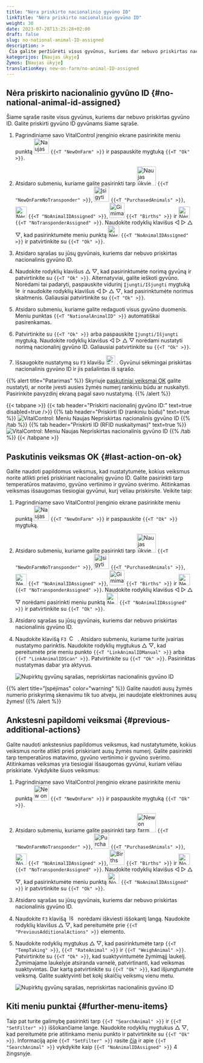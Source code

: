 ```yaml
---
title: "Nėra priskirto nacionalinio gyvūno ID"
linkTitle: "Nėra priskirto nacionalinio gyvūno ID"
weight: 30
date: 2023-07-28T13:25:28+02:00
draft: false
slug: no-national-animal-ID-assigned
description: >
 Čia galite peržiūrėti visus gyvūnus, kuriems dar nebuvo priskirtas nacionalinis gyvūno ID, ir priskirti nacionalinį gyvūno ID.
kategorijos: [Naujas ūkyje]
Žymos: [Naujas ūkyje]
translationKey: new-on-farm/no-animal-ID-assigned
---
```

## Nėra priskirto nacionalinio gyvūno ID {#no-national-animal-id-assigned}

Šiame sąraše rasite visus gyvūnus, kuriems dar nebuvo priskirtas gyvūno ID. Galite priskirti gyvūno ID gyvūnams šiame sąraše.

1. Pagrindiniame savo VitalControl įrenginio ekrane pasirinkite meniu punktą <img src="/icons/main/new-on-farm.svg" width="40" align="bottom" alt="Naujas ūkyje" /> `{{<T "NewOnFarm" >}}` ir paspauskite mygtuką `{{<T "Ok" >}}`.

2. Atsidaro submeniu, kuriame galite pasirinkti tarp <img src="/icons/registration/new-on-farm-no-transponder.svg" width="50" align="bottom" alt="Naujas ūkyje, be transponderio" /> `{{<T "NewOnFarmNoTransponder" >}}`, <img src="/icons/main/new-on-farm.svg" width="40" align="bottom" alt="Įsigyti gyvūnai" /> `{{<T "PurchasedAnimals" >}}`, <img src="/icons/registration/no-eartag-number.svg" width="30" align="bottom" alt="Nėra nacionalinio gyvūno ID" /> `{{<T "NoAnimalIDAssigned" >}}`, <img src="/icons/main/births.svg" width="40" align="bottom" alt="Gimimai" /> `{{<T "Births" >}}` ir <img src="/icons/registration/no-transponder.svg" width="30" align="bottom" alt="Nėra priskirto transponderio" /> `{{<T "NoTransponderAssigned" >}}`. Naudokite rodyklių klavišus ◁ ▷ △ ▽, kad pasirinktumėte meniu punktą <img src="/icons/registration/no-eartag-number.svg" width="30" align="bottom" alt="Nėra nacionalinio gyvūno ID" /> `{{<T "NoAnimalIDAssigned" >}}` ir patvirtinkite su `{{<T "Ok" >}}`.

3. Atsidaro sąrašas su jūsų gyvūnais, kuriems dar nebuvo priskirtas nacionalinis gyvūno ID.

4. Naudokite rodyklių klavišus △ ▽, kad pasirinktumėte norimą gyvūną ir patvirtinkite su `{{<T "Ok" >}}`. Alternatyviai, galite ieškoti gyvūno. Norėdami tai padaryti, paspauskite vidurinį `Įjungti/Išjungti` mygtuką <img src="/icons/footer/search.svg" width="15" align="bottom" alt="Ieškoti" /> ir naudokite rodyklių klavišus ◁ ▷ △ ▽, kad pasirinktumėte norimus skaitmenis. Galiausiai patvirtinkite su `{{<T "Ok" >}}`.


5. Atsidaro submeniu, kuriame galite redaguoti visus gyvūno duomenis. Meniu punktas `{{<T "NationalAnimalID" >}}` automatiškai pasirenkamas.

6. Patvirtinkite su `{{<T "Ok" >}}` arba paspauskite `Įjungti/Išjungti` mygtuką. Naudokite rodyklių klavišus ◁ ▷ △ ▽ norėdami nustatyti norimą nacionalinį gyvūno ID. Galiausiai patvirtinkite su `{{<T "Ok" >}}`.

7. Išsaugokite nustatymą su `F3` klavišu <img src="/icons/footer/save.svg" width="24" align="bottom" alt="Save" />&nbsp;. Gyvūnui sėkmingai priskirtas nacionalinis gyvūno ID ir jis pašalintas iš sąrašo.

{{% alert title="Patarimas" %}}
Skyriuje [paskutiniai veiksmai OK](#last-action-on-ok) galite nustatyti, ar norite įvesti ausies žymės numerį rankiniu būdu ar nuskaityti. Pasirinkite pavyzdinį ekraną pagal savo nustatymą.
{{% /alert %}}

{{< tabpane >}}
{{< tab header="Priskirti nacionalinį gyvūno ID:" text=true disabled=true />}}
{{% tab header="Priskirti ID (rankiniu būdu)" text=true %}}
![VitalControl: Meniu Naujas Nepriskirtas nacionalinis gyvūno ID](../images/noanimalID.png "Priskirti ID (rankiniu būdu)")
{{% /tab %}}
{{% tab header="Priskirti ID (RFID nuskaitymas)" text=true %}}
![VitalControl: Meniu Naujas Nepriskirtas nacionalinis gyvūno ID](../images/noanimalID-scan.png "Priskirti ID (RFID nuskaitymas)")
{{% /tab %}}
{{< /tabpane >}}        

## Paskutinis veiksmas OK {#last-action-on-ok}

Galite naudoti papildomus veiksmus, kad nustatytumėte, kokius veiksmus norite atlikti prieš priskiriant nacionalinį gyvūno ID. Galite pasirinkti tarp temperatūros matavimo, gyvūno vertinimo ir gyvūno svėrimo. Atitinkamas veiksmas išsaugomas tiesiogiai gyvūnui, kurį vėliau priskirsite. Veikite taip:

1. Pagrindiniame savo VitalControl įrenginio ekrane pasirinkite meniu punktą <img src="/icons/main/new-on-farm.svg" width="40" align="bottom" alt="Naujas ūkyje" /> `{{<T "NewOnFarm" >}}` ir paspauskite `{{<T "Ok" >}}` mygtuką.

2. Atsidaro submeniu, kuriame galite pasirinkti tarp <img src="/icons/registration/new-on-farm-no-transponder.svg" width="50" align="bottom" alt="Naujas ūkyje, be transponderio" /> `{{<T "NewOnFarmNoTransponder" >}}`, <img src="/icons/main/new-on-farm.svg" width="40" align="bottom" alt="Įsigyti gyvūnai" /> `{{<T "PurchasedAnimals" >}}`, <img src="/icons/registration/no-eartag-number.svg" width="30" align="bottom" alt="Nepriskirtas nacionalinis gyvūno ID" /> `{{<T "NoAnimalIDAssigned" >}}`, <img src="/icons/main/births.svg" width="40" align="bottom" alt="Gimimai" /> `{{<T "Births" >}}` ir <img src="/icons/registration/no-transponder.svg" width="30" align="bottom" alt="Nepriskirtas transponderis" /> `{{<T "NoTransponderAssigned" >}}`. Naudokite rodyklių klavišus ◁ ▷ △ ▽ norėdami pasirinkti meniu punktą <img src="/icons/registration/no-eartag-number.svg" width="30" align="bottom" alt="Nepriskirtas nacionalinis gyvūno ID" /> `{{<T "NoAnimalIDAssigned" >}}` ir patvirtinkite su `{{<T "Ok" >}}`.


3. Atsidaro sąrašas su jūsų gyvūnais, kuriems dar nebuvo priskirtas nacionalinis gyvūno ID.

4. Naudokite klavišą `F3` &nbsp;<img src="/icons/footer/open-popup.svg" width="15" align="bottom" alt="Call popup" />&nbsp; . Atsidaro submeniu, kuriame turite įvairias nustatymo parinktis. Naudokite rodyklių mygtukus △ ▽, kad pereitumėte prie meniu punkto `{{<T "LinkAnimalIDManual" >}}` arba `{{<T "LinkAnimalIDScan" >}}`. Patvirtinkite su `{{<T "Ok" >}}`. Pasirinktas nustatymas dabar yra aktyvus.

    ![Nupirktų gyvūnų sąrašas, nepriskirtas nacionalinis gyvūno ID](../images/link.png "Nepriskirtas nacionalinis gyvūno ID, Priskirti")

{{% alert title="Įspėjimas" color="warning" %}}
Galite naudoti ausų žymės numerio priskyrimą skenavimu tik tuo atveju, jei naudojate elektronines ausų žymes!
{{% /alert %}}

## Ankstesni papildomi veiksmai {#previous-additional-actions}

Galite naudoti ankstesnius papildomus veiksmus, kad nustatytumėte, kokius veiksmus norite atlikti prieš priskiriant ausų žymės numerį. Galite pasirinkti tarp temperatūros matavimo, gyvūno vertinimo ir gyvūno svėrimo. Atitinkamas veiksmas yra tiesiogiai išsaugomas gyvūnui, kuriam vėliau priskiriate. Vykdykite šiuos veiksmus:

1. Pagrindiniame savo VitalControl įrenginio ekrane pasirinkite meniu punktą <img src="/icons/main/new-on-farm.svg" width="40" align="bottom" alt="New on farm" /> `{{<T "NewOnFarm" >}}` ir paspauskite mygtuką `{{<T "Ok" >}}`.

2. Atsidaro submeniu, kuriame galite pasirinkti tarp <img src="/icons/registration/new-on-farm-no-transponder.svg" width="50" align="bottom" alt="New on farm, no transponder" /> `{{<T "NewOnFarmNoTransponder" >}}`, <img src="/icons/main/new-on-farm.svg" width="40" align="bottom" alt="Purchased animals" /> `{{<T "PurchasedAnimals" >}}`, <img src="/icons/registration/no-eartag-number.svg" width="30" align="bottom" alt="No national animal ID" /> `{{<T "NoAnimalIDAssigned" >}}`, <img src="/icons/main/births.svg" width="40" align="bottom" alt="Births" /> `{{<T "Births" >}}` ir <img src="/icons/registration/no-transponder.svg" width="30" align="bottom" alt="No transponder assigned" /> `{{<T "NoTransponderAssigned" >}}`. Naudokite rodyklių klavišus ◁ ▷ △ ▽, kad pasirinktumėte meniu punktą <img src="/icons/registration/no-eartag-number.svg" width="30" align="bottom" alt="No national animal ID" /> `{{<T "NoAnimalIDAssigned" >}}` ir patvirtinkite su `{{<T "Ok" >}}`.


3. Atsidaro sąrašas su jūsų gyvūnais, kuriems dar nebuvo priskirtas nacionalinis gyvūno ID.

4. Naudokite `F3` klavišą &nbsp;<img src="/icons/footer/open-popup.svg" width="15" align="bottom" alt="Iššokančio lango iškvietimas" />&nbsp; norėdami iškviesti iššokantį langą. Naudokite rodyklių klavišus △ ▽, kad pereitumėte prie `{{<T "PreviousAdditionalActions" >}}` elemento.

5. Naudokite rodyklių mygtukus △ ▽, kad pasirinktumėte tarp `{{<T "TempTaking" >}}`, `{{<T "RateAnimal" >}}` ir `{{<T "WeighAnimal" >}}`. Patvirtinkite su `{{<T "Ok" >}}`, kad suaktyvintumėte žymimąjį laukelį. Žymimajame laukelyje atsiranda varnelė, patvirtinanti, kad veiksmas suaktyvintas. Dar kartą patvirtinkite su `{{<T "Ok" >}}`, kad išjungtumėte veiksmą. Galite suaktyvinti bet kokį skaičių veiksmų vienu metu.

    ![Nupirktų gyvūnų sąrašas, nepriskirtas nacionalinis gyvūno ID](../images/aidditional-actions.png "Nepriskirtas nacionalinis gyvūno ID, Nuoroda")

 ## Kiti meniu punktai {#further-menu-items}

Taip pat turite galimybę pasirinkti tarp `{{<T "SearchAnimal" >}}` ir `{{<T "SetFilter" >}}` iššokančiame lange. Naudokite rodyklių mygtukus △ ▽, kad pereitumėte prie atitinkamo meniu punkto ir patvirtinkite su `{{<T "Ok" >}}`. Informaciją apie `{{<T "SetFilter" >}}` rasite [čia](/en/docs/filter/) ir apie `{{<T "SearchAnimal" >}}` vykdykite kaip `{{<T "NoAnimalIDAssigned" >}}` 4 žingsnyje.

